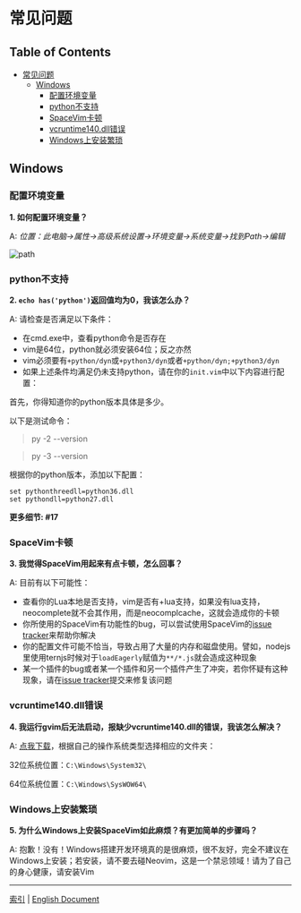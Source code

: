 # 常见问题 

## Table of Contents

   * [常见问题](#常见问题)
      * [Windows](#windows)
         * [配置环境变量](#配置环境变量)
         * [python不支持](#python不支持)
         * [SpaceVim卡顿](#spacevim卡顿)
         * [vcruntime140.dll错误](#vcruntime140dll错误)
         * [Windows上安装繁琐](#windows上安装繁琐)

## Windows

### 配置环境变量

**1. 如何配置环境变量？**

A: *位置：此电脑->属性->高级系统设置->环境变量->系统变量->找到Path->编辑*

![path][path-config]

### python不支持

**2. `echo has('python')`返回值均为0，我该怎么办？**

A: 请检查是否满足以下条件：

* 在cmd.exe中，查看python命令是否存在
* vim是64位，python就必须安装64位；反之亦然
* vim必须要有`+python/dyn`或`+python3/dyn`或者`+python/dyn;+python3/dyn`
* 如果上述条件均满足仍未支持python，请在你的`init.vim`中以下内容进行配置：

首先，你得知道你的python版本具体是多少。

以下是测试命令：

> py -2 --version

> py -3 --version

根据你的python版本，添加以下配置：

```viml
set pythonthreedll=python36.dll
set pythondll=python27.dll
```

**更多细节: #17**


### SpaceVim卡顿

**3. 我觉得SpaceVim用起来有点卡顿，怎么回事？**

A: 目前有以下可能性：

* 查看你的Lua本地是否支持，vim是否有+lua支持，如果没有lua支持，neocomplete就不会其作用，而是neocomplcache，这就会造成你的卡顿
* 你所使用的SpaceVim有功能性的bug，可以尝试使用SpaceVim的[issue tracker][spacevim-issue-tracker]来帮助你解决
* 你的配置文件可能不恰当，导致占用了大量的内存和磁盘使用。譬如，nodejs里使用ternjs时候对于`loadEagerly`赋值为`**/*.js`就会造成这种现象
* 某一个插件的bug或者某一个插件和另一个插件产生了冲突，若你怀疑有这种现象，请在[issue tracker][spacevim-issue-tracker]提交来修复该问题

### vcruntime140.dll错误

**4. 我运行gvim后无法启动，报缺少vcruntime140.dll的错误，我该怎么解决？**

A: [点我下载][vcruntime140.dll]，根据自己的操作系统类型选择相应的文件夹：

32位系统位置：`C:\Windows\System32\`

64位系统位置：`C:\Windows\SysWOW64\`


### Windows上安装繁琐

**5. 为什么Windows上安装SpaceVim如此麻烦？有更加简单的步骤吗？**

A: 抱歉！没有！Windows搭建开发环境真的是很麻烦，很不友好，完全不建议在Windows上安装；若安装，请不要去碰Neovim，这是一个禁忌领域！请为了自己的身心健康，请安装Vim

----------------

[索引](README.md#table-of-contents) | [English Document](../README.md#hack-spacevim)

[vcruntime140.dll]: https://www.dllme.com/dll/download/29939/vcruntime140.dll
[path-config]: https://gist.githubusercontent.com/Gabirel/b71a01cce86df216abd4fd0968864942/raw/08946a3643606420776fcc3fc4d43da6444806cc/path-config.PNG
[spacevim-issue-tracker]: https://github.com/spacevim/spacevim/issues
